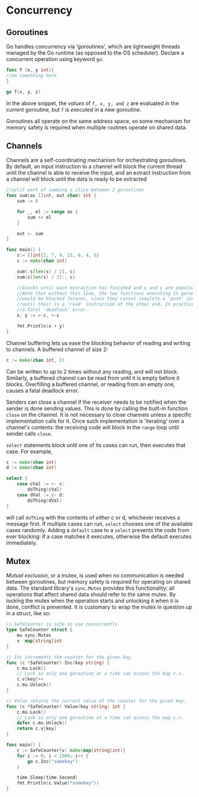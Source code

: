 # Concurrency

## Goroutines
Go handles concurrency via 'goroutines', which are lightweight threads managed by the Go runtime (as opposed to the OS scheduler).  Declare a concurrent operation using keyword `go`:
```go
func f (x, y int){
//do something here
}

go f(x, y, z)
```

In the above snippet, the *values* of `f, x, y, and z` are evaluated in the current goroutine, but `f`  is *executed* in a new goroutine.

Goroutines all operate on the same address space, so some mechanism for memory safety is required when multiple routines operate on shared data.

## Channels
Channels are a self-coordinating mechanism for orchestrating goroutines.  By default, an input instruction to a channel will block the current thread until the channel is able to receive the input, and an extract instruction from a channel will block until the data is ready to be extracted
```go
//split work of summing a slice between 2 goroutines
func sum(as []int, out chan) int {
	sum := 0

	for _, el := range as {
		sum += el
	}

	out <- sum
}

func main() {
	s:= []int{1, 7, 9, 22, 0, 4, 5}
	c := make(chan int)

	sum(:s[len(s) / 2], c)
	sum(s[len(s) / 2]:, c)

	//blocks until each extraction has finished and x and y are populated.
	//Note that without this line, the two functions executing in goroutines
	//would be blocked forever, since they cannot complete a 'push' instruction
	//until their is a 'read' instruction at the other end. In practice this causes 
	//a fatal 'deadlock' error.
	x, y := <-c, <-c

	fmt.Println(x + y)
}
```

Channel buffering lets us ease the blocking behavior of reading and writing to channels.  A buffered channel of size 2:
```go
c := make(chan int, 2)
```
Can be written to up to 2 times without any reading, and will not block.  Similarly, a buffered channel can be read from until it is empty before it blocks.  Overfilling a buffered channel, or reading from an empty one, causes a fatal deadlock error.

Senders can close a channel if the receiver needs to be notified when the sender is done sending values.  This is done by calling the built-in function `close` on the channel.  It is not necessary to close channels unless a specific implementation calls for it.  Once such implementation is 'iterating' over a channel's contents: the receiving code will block in the `range` loop until sender calls `close`.

`select` statements block until one of its cases can run, then executes that case.  For example, 
```go
c := make(chan int)
d := make(chan int)

select {
	case cVal := <- c:
		doThing(cVal)
	case dVal := <- d:
		doThing(dVal)
}
```
will call `doThing` with the contents of *either* c or d, whichever receives a message first.  If multiple cases can run, `select` chooses one of the available cases randomly.  Adding a `default` case to a `select` prevents the code from ever blocking: if a case matches it executes, otherwise the default executes immediately.

## Mutex
*Mutual exclusion*, or a mutex, is used when no communication is needed between goroutines, but memory safety is required for operating on shared data.  The standard library's `sync.Mutex` provides this functionality: all operations that affect shared data should refer to the same mutex.  By locking the mutex when the operation starts and unlocking it when it is done, conflict is prevented.  It is customary to wrap the mutex in question up in a struct, like so:
```go
// SafeCounter is safe to use concurrently.
type SafeCounter struct {
	mu sync.Mutex
	v  map[string]int
}

// Inc increments the counter for the given key.
func (c *SafeCounter) Inc(key string) {
	c.mu.Lock()
	// Lock so only one goroutine at a time can access the map c.v.
	c.v[key]++
	c.mu.Unlock()
}

// Value returns the current value of the counter for the given key.
func (c *SafeCounter) Value(key string) int {
	c.mu.Lock()
	// Lock so only one goroutine at a time can access the map c.v.
	defer c.mu.Unlock()
	return c.v[key]
}

func main() {
	c := SafeCounter{v: make(map[string]int)}
	for i := 0; i < 1000; i++ {
		go c.Inc("somekey")
	}

	time.Sleep(time.Second)
	fmt.Println(c.Value("somekey"))
}
```